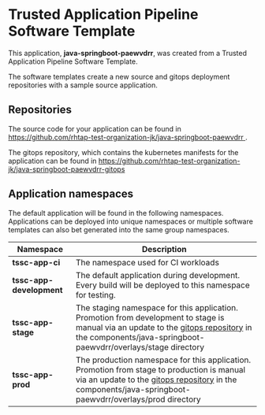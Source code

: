# Trusted Application Pipeline Software Template

This application, **java-springboot-paewvdrr**, was created from a Trusted Application Pipeline Software Template.

The software templates create a new source and gitops deployment repositories with a sample source application. 

## Repositories

The source code for your application can be found in [https://github.com/rhtap-test-organization-jk/java-springboot-paewvdrr ](https://github.com/rhtap-test-organization-jk/java-springboot-paewvdrr ).
 
The gitops repository, which contains the kubernetes manifests for the application can be found in 
[https://github.com/rhtap-test-organization-jk/java-springboot-paewvdrr-gitops ](https://github.com/rhtap-test-organization-jk/java-springboot-paewvdrr-gitops ) 

## Application namespaces 

The default application will be found in the following namespaces. Applications can be deployed into unique namespaces or multiple software templates can also bet generated into the same group namespaces.  

|  Namespace   |  Description   |  
| -------- | -------- |
| **tssc-app-ci** | The namespace used for CI workloads |
| **tssc-app-development** | The default application during development. Every build will be deployed to this namespace for testing. |
| **tssc-app-stage** | The staging namespace for this application. Promotion from development to stage is manual via an update to the [gitops repository](https://github.com/rhtap-test-organization-jk/java-springboot-paewvdrr-gitops ) in the components/java-springboot-paewvdrr/overlays/stage directory |
| **tssc-app-prod** | The production namespace for this application. Promotion from stage to production is manual via an update to the [gitops repository](https://github.com/rhtap-test-organization-jk/java-springboot-paewvdrr-gitops ) in the components/java-springboot-paewvdrr/overlays/prod directory |